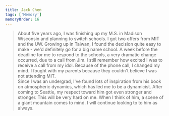 ```yaml
---
title: Jack Chen 
tags: ['Memory']
memoryOrder: 16
---
```


> About five years ago, I was finishing up my M.S. in Madison Wisconsin and planning to switch schools. I got two offers from MIT and the UW. Growing up in Taiwan, I found the decision quite easy to make - we'd definitely go for a big name school. A week before the deadline for me to respond to the schools, a very dramatic change occurred, due to a call from Jim. I still remember how excited I was to receive a call from my idol. Because of the phone call, I changed my mind. I fought with my parents because they couldn't believe I was not attending MIT. <br />Since I was an undergrad, I've found lots of inspiration from his book on atmospheric dynamics, which has led me to be a dynamicist. After coming to Seattle, my respect toward him got even stronger and stronger. This will be very hard on me. When I think of him, a scene of a giant mountain comes to mind. I will continue looking to to him as always.
  
